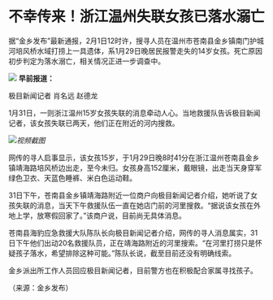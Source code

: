 # 不幸传来！浙江温州失联女孩已落水溺亡

据“金乡发布”最新通报，2月1日12时许，搜寻人员在温州市苍南县金乡镇南门护城河培风桥水域打捞上一具遗体，系1月29日晚居民报警走失的14岁女孩。死亡原因初步判定为落水溺亡，相关情况正进一步调查中。

![](https://inews.gtimg.com/newsapp_bt/0/15639143531/1000)
**早前报道：**

极目新闻记者 肖名远 赵德龙

1月31日，一则浙江温州15岁女孩失联的消息牵动人心。当地救援队告诉极目新闻记者，该女孩失联已两天，他们正在附近的河内搜救。

![](https://inews.gtimg.com/newsapp_bt/0/15636318247/1000)_视频截图_

网传的寻人启事显示，该女孩15岁，于1月29日晚8时41分在浙江温州苍南县金乡镇靖海路培风桥边出走，至今未归。女孩身高152厘米，戴眼镜，出走当天身穿军绿色卫衣、天蓝色睡裤、米白色运动鞋。

31日下午，苍南县金乡镇靖海路附近一位商户向极目新闻记者介绍，她听说了女孩失联的消息，当天下午救援队伍一直在她店门前的河里搜救。“据说该女孩在外地上学，放寒假回家了。”该商户说，目前尚无具体消息。

苍南县海豹应急救援大队陈队长向极目新闻记者介绍，网传的寻人消息属实，31日下午他们出动20名救援队员，正在靖海路附近的河里搜索。“在河里打捞只是怀疑孩子落水，希望排除这种可能。”陈队长说，截至目前还没有明确线索。

金乡派出所工作人员回应极目新闻记者，目前警方也在积极配合家属寻找孩子。

（来源：金乡发布）

